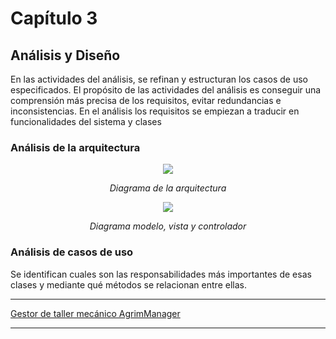 # Capítulo 3

## Análisis y Diseño
En las actividades del análisis, se refinan y estructuran los casos de uso especificados. El propósito de las actividades del análisis es conseguir una comprensión más precisa de los requisitos, evitar redundancias e inconsistencias. En el análisis los requisitos se empiezan a traducir en funcionalidades del sistema y clases

### Análisis de la arquitectura
<p align="center">
  <img src="https://user-images.githubusercontent.com/22343642/233075604-dfb711bb-a84e-486c-b519-c609e1d73ba7.png" />
</p>
<div align="center">
  <em>Diagrama de la arquitectura</em>
</div>

<p align="center">
  <img src="https://user-images.githubusercontent.com/22343642/233076401-e08a7baa-1f9e-4ec9-8df0-eab7e5e2b3a2.png" />
</p>
<div align="center">
  <em>Diagrama modelo, vista y controlador</em>
</div>

### Análisis de casos de uso
 Se identifican cuales son las responsabilidades más importantes de esas clases y mediante qué métodos se relacionan entre ellas.

***
[Gestor de taller mecánico AgrimManager](https://www.notion.so/Gestor-de-taller-mec-nico-AgrimManager-a8d44826c2494e15bcb235fc1019938d?pvs=4#0a1fbda23e2e4946ae7ae12bcd724a9d)
***
